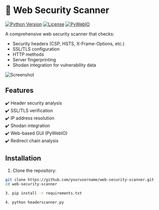 # 🔐 Web Security Scanner

[![Python Version](https://img.shields.io/badge/python-3.6+-blue.svg)](https://www.python.org/)
[![License](https://img.shields.io/badge/license-MIT-green.svg)](LICENSE)
[![PyWebIO](https://img.shields.io/badge/PyWebIO-1.7+-yellowgreen)](https://pywebio.readthedocs.io/)

A comprehensive web security scanner that checks:
- Security headers (CSP, HSTS, X-Frame-Options, etc.)
- SSL/TLS configuration
- HTTP methods
- Server fingerprinting
- Shodan integration for vulnerability data

![Screenshot](docs/images/screenshot.png)

## Features

✔️ Header security analysis  
✔️ SSL/TLS verification  
✔️ IP address resolution  
✔️ Shodan integration  
✔️ Web-based GUI (PyWebIO)  
✔️ Redirect chain analysis  

## Installation

1. Clone the repository:
```bash
git clone https://github.com/yourusername/web-security-scanner.git
cd web-security-scanner

3. pip install -r requirements.txt

4. python headerscanner.py
